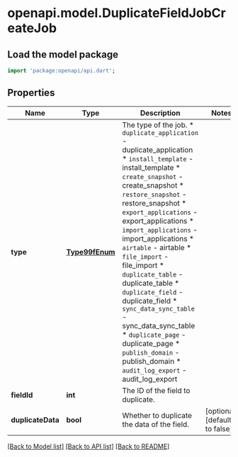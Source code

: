 # openapi.model.DuplicateFieldJobCreateJob

## Load the model package
```dart
import 'package:openapi/api.dart';
```

## Properties
Name | Type | Description | Notes
------------ | ------------- | ------------- | -------------
**type** | [**Type99fEnum**](Type99fEnum.md) | The type of the job.  * `duplicate_application` - duplicate_application * `install_template` - install_template * `create_snapshot` - create_snapshot * `restore_snapshot` - restore_snapshot * `export_applications` - export_applications * `import_applications` - import_applications * `airtable` - airtable * `file_import` - file_import * `duplicate_table` - duplicate_table * `duplicate_field` - duplicate_field * `sync_data_sync_table` - sync_data_sync_table * `duplicate_page` - duplicate_page * `publish_domain` - publish_domain * `audit_log_export` - audit_log_export | 
**fieldId** | **int** | The ID of the field to duplicate. | 
**duplicateData** | **bool** | Whether to duplicate the data of the field. | [optional] [default to false]

[[Back to Model list]](../README.md#documentation-for-models) [[Back to API list]](../README.md#documentation-for-api-endpoints) [[Back to README]](../README.md)


